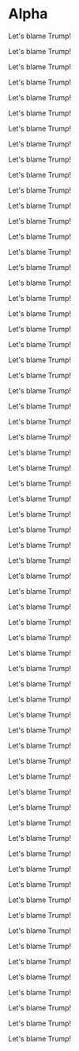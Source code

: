 # Alpha

Let's blame Trump! 

Let's blame Trump! 

Let's blame Trump! 

Let's blame Trump! 

Let's blame Trump!

Let's blame Trump! 

Let's blame Trump! 

Let's blame Trump! 

Let's blame Trump! 

Let's blame Trump! 

Let's blame Trump! 

Let's blame Trump! 

Let's blame Trump! 

Let's blame Trump! 

Let's blame Trump! 

Let's blame Trump! 

Let's blame Trump! 

Let's blame Trump! 

Let's blame Trump! 

Let's blame Trump! 

Let's blame Trump! 

Let's blame Trump! 

Let's blame Trump! 

Let's blame Trump! 

Let's blame Trump! 

Let's blame Trump! 

Let's blame Trump! 

Let's blame Trump! 

Let's blame Trump! 

Let's blame Trump! 

Let's blame Trump! 

Let's blame Trump! 

Let's blame Trump! 

Let's blame Trump! 

Let's blame Trump! 

Let's blame Trump! 

Let's blame Trump! 

Let's blame Trump! 

Let's blame Trump! 

Let's blame Trump! 

Let's blame Trump! 

Let's blame Trump! 

Let's blame Trump! 

Let's blame Trump! 

Let's blame Trump! 

Let's blame Trump! 

Let's blame Trump! 

Let's blame Trump! 

Let's blame Trump! 

Let's blame Trump! 

Let's blame Trump! 

Let's blame Trump! 

Let's blame Trump! 

Let's blame Trump! 

Let's blame Trump! 

Let's blame Trump! 

Let's blame Trump! 

Let's blame Trump! 

Let's blame Trump! 

Let's blame Trump! 

Let's blame Trump! 

Let's blame Trump! 

Let's blame Trump! 

Let's blame Trump! 

Let's blame Trump! 

Let's blame Trump! 
